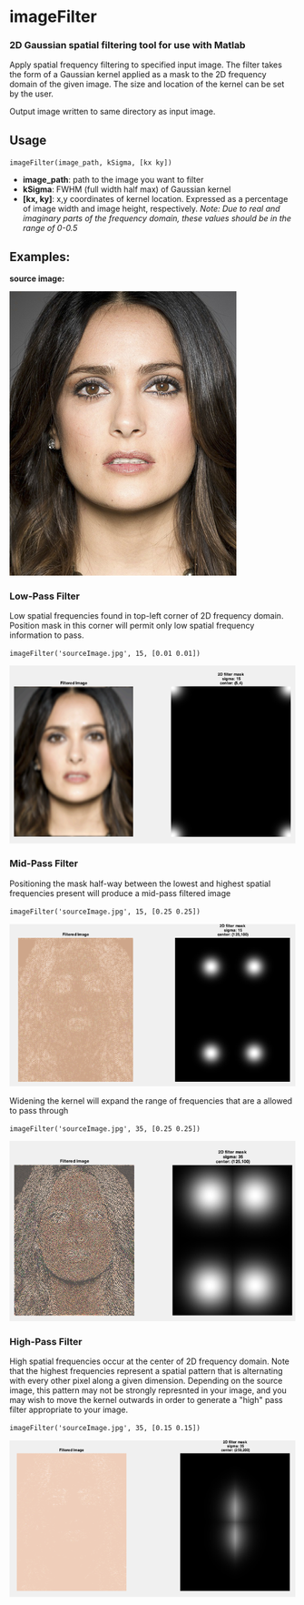 # imageFilter
### 2D Gaussian spatial filtering tool for use with Matlab

Apply spatial frequency filtering to specified input image. The filter takes the form of a Gaussian kernel applied as a mask to the 2D frequency domain of the given image. The size and location of the kernel can be set by the user.

Output image written to same directory as input image. 


## Usage
`imageFilter(image_path, kSigma, [kx ky])`

*  **image_path**: path to the image you want to filter
*  **kSigma**: FWHM (full width half max) of Gaussian kernel
*  **[kx, ky]**: x,y coordinates of kernel location. Expressed as a percentage of image width and image height, respectively. *Note: Due to real and imaginary parts of the frequency domain, these values should be in the range of 0-0.5*

## Examples:
**source image:**

![source image](sourceImage.jpg)


### Low-Pass Filter
Low spatial frequencies found in top-left corner of 2D frequency domain. Position mask in this corner will permit only low spatial frequency information to pass. 

`imageFilter('sourceImage.jpg', 15, [0.01 0.01])`

![low pass](images/lowPass.png)

### Mid-Pass Filter
Positioning the mask half-way between the lowest and highest spatial frequencies present will produce a mid-pass filtered image

`imageFilter('sourceImage.jpg', 15, [0.25 0.25])`

![mid pass](images/midPass.png)


Widening the kernel will expand the range of frequencies that are a allowed to pass through

`imageFilter('sourceImage.jpg', 35, [0.25 0.25])`

![mid pass wide](images/midPass_wide.png)

### High-Pass Filter
High spatial frequencies occur at the center of 2D frequency domain. Note that the highest frequencies represent a spatial pattern that is alternating with every other pixel along a given dimension. Depending on the source image, this pattern may not be strongly represnted in your image, and you may wish to move the kernel outwards in order to generate a "high" pass filter appropriate to your image.  

`imageFilter('sourceImage.jpg', 35, [0.15 0.15])`

![high pass](images/highPass.png)


